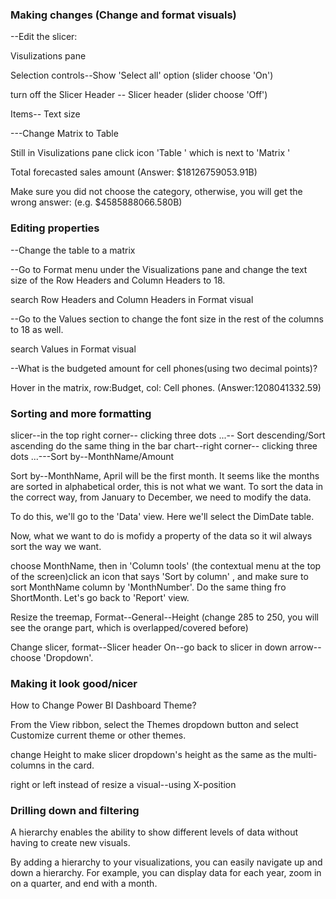 ### Making changes (Change and format visuals)

--Edit the slicer:

Visulizations pane

Selection controls--Show 'Select all' option  (slider choose 'On')

turn off the Slicer Header  -- Slicer header  (slider choose 'Off')

Items-- Text size

---Change Matrix to Table 

Still in Visulizations pane click icon 'Table ' which is next to 'Matrix '


Total forecasted sales amount (Answer: $18126759053.91B)

Make sure you did not choose the category, otherwise, you will get the wrong answer: (e.g. $4585888066.580B)


### Editing properties
--Change the table to a matrix

--Go to Format menu under the Visualizations pane and change the text size of the Row Headers and Column Headers to 18.

search Row Headers and Column Headers in Format visual

--Go to the Values section to change the font size in the rest of the columns to 18 as well.

search Values in Format visual

--What is the budgeted amount for cell phones(using two decimal points)? 

Hover in the matrix, row:Budget, col: Cell phones. (Answer:1208041332.59)


### Sorting and more formatting
slicer--in the top right corner-- clicking three dots ...-- Sort descending/Sort ascending
do the same thing in the bar chart--right corner-- clicking three dots ...---Sort by--MonthName/Amount

Sort by--MonthName, April will be the first month. It seems like the months are sorted in alphabetical order, this is not what we want. To sort the data in the correct way, from January to December, we need to modify the data.

To do this, we'll go to the 'Data' view. Here we'll select the DimDate table.

Now, what we want to do is mofidy a property of the data so it wil always sort the way we want.

choose MonthName, then in 'Column tools' (the contextual menu at the top of the screen)click an icon that says 'Sort by column' , and make sure to sort  MonthName column by 'MonthNumber'. Do the same thing fro ShortMonth. Let's go back to 'Report' view.

Resize the treemap, Format--General--Height (change 285 to 250, you will see the orange part, which is overlapped/covered before)

Change slicer, format--Slicer header On--go back to slicer in down arrow-- choose 'Dropdown'.


### Making it look good/nicer
How to Change Power BI Dashboard Theme?

From the View ribbon, select the Themes dropdown button and select Customize current theme or other themes.

change Height to make slicer dropdown's height as the same as the multi-columns in the card.

right or left instead of resize a visual--using X-position


### Drilling down and filtering
A hierarchy enables the ability to show different levels of data without having to create new visuals.

By adding a hierarchy to your visualizations, you can easily navigate up and down a hierarchy. For example, you can display data for each year, zoom in on a quarter, and end with a month.


